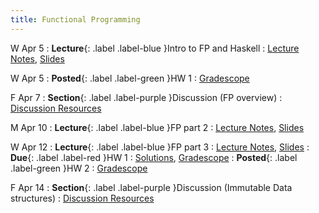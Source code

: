 ```yaml
---
title: Functional Programming
---
```


W Apr 5
: **Lecture**{: .label .label-blue }Intro to FP and Haskell
  : [Lecture Notes]({{site.baseurl}}/lectures/02/), [Slides](https://docs.google.com/presentation/d/1irnNsw7n355MdHlIA7bYqjMirG-oOj9H/edit?usp=share_link&ouid=101757866260235503028&rtpof=true&sd=true)

W Apr 5
: **Posted**{: .label .label-green }HW 1
  : [Gradescope](https://www.gradescope.com/courses/529662/assignments/2801558)

F Apr 7
: **Section**{: .label .label-purple }Discussion (FP overview)
  : [Discussion Resources](https://drive.google.com/drive/folders/1TBOqhuq2-JFEcW0KNkbnC6UXtpGUsATe)

M Apr 10
: **Lecture**{: .label .label-blue }FP part 2
  : [Lecture Notes]({{site.baseurl}}/lectures/03/), [Slides](https://docs.google.com/presentation/d/1irnNsw7n355MdHlIA7bYqjMirG-oOj9H/edit?usp=share_link&ouid=101757866260235503028&rtpof=true&sd=true)

W Apr 12
: **Lecture**{: .label .label-blue }FP part 3
  : [Lecture Notes]({{site.baseurl}}/lectures/04/), [Slides](https://docs.google.com/presentation/d/1irnNsw7n355MdHlIA7bYqjMirG-oOj9H/edit?usp=share_link&ouid=101757866260235503028&rtpof=true&sd=true)
: **Due**{: .label .label-red }HW 1
  : [Solutions](https://drive.google.com/file/d/1UX8CIZpQxB-bTdzQZ1z9pZ9vJ6k5DvR8/view?usp=sharing), [Gradescope](https://www.gradescope.com/courses/529662/assignments/2801558)
: **Posted**{: .label .label-green }HW 2
  : [Gradescope](https://www.gradescope.com/courses/529662/assignments/2818872)

F Apr 14
: **Section**{: .label .label-purple }Discussion (Immutable Data structures)
  : [Discussion Resources](https://drive.google.com/drive/folders/1TBOqhuq2-JFEcW0KNkbnC6UXtpGUsATe)
